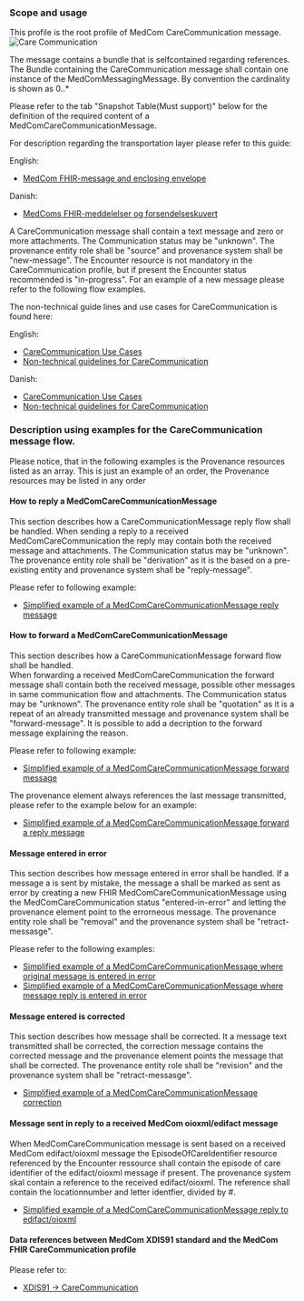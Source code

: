 ### Scope and usage 
This profile is the root profile of MedCom CareCommunication message. 
<img alt="Care Communication" src="./carecommunication/CareCommunication.png" style="float:none; display:block; margin-left:auto; margin-right:auto;" />

The message contains a bundle that is selfcontained regarding references. 
The Bundle containing the CareCommunication message shall contain one instance of the MedComMessagingMessage. By convention the cardinality is shown as 0..*

Please refer to the tab "Snapshot Table(Must support)" below for the definition of the required content of a MedComCareCommunicationMessage.  

For description regarding the transportation layer please refer to this guide:  
  

English:
* [MedCom FHIR-message and enclosing envelope](./pdf/MedCom_FHIR-messages_and_enclosing_envelope.pdf)   

Danish:
* [ MedComs FHIR-meddelelser og forsendelseskuvert](./pdf/MedComs_FHIR-meddelelser_og_forsendelseskuvert.pdf)  

A CareCommunication message shall contain a text message and zero or more attachments.
The Communication status may be "unknown". The provenance entity role shall be "source" and provenance system shall be "new-message".
The Encounter resource is not mandatory in the CareCommunication profile, but if present the Encounter status recommended is "in-progress". 
For an example of a new message please refer to the following flow examples.

The  non-technical guide lines and use cases for CareCommunication is found here:

English:
* [CareCommunication Use Cases](./carecommunication/pdf/USE%20CASES_FHIR%20Care%20Communication.pdf)
* [Non-technical guidelines for CareCommunication](./carecommunication/pdf/FHIR%20Care%20Communication%2C%20MedCom%20FHIR%20Standard.pdf)

Danish:
* [CareCommunication Use Cases](./carecommunication/pdf/Use%20Cases_FHIR%20Korrespondancemeddelelse.pdf)
* [Non-technical guidelines for CareCommunication](./carecommunication/pdf/FHIR_Korrespondancemeddelelse.pdf)

### Description using examples for the CareCommunication message flow.
Please notice, that in the following examples is the Provenance resources listed as an array. This is just an example of an order, the Provenance resources may be listed in any order 


#### How to reply a MedComCareCommunicationMessage
This section describes how a CareCommunicationMessage reply flow shall be handled.
When sending a reply to a received MedComCareCommunication the reply may contain both the received message and attachments.
The Communication status may be "unknown". The provenance entity role shall be "derivation" as it is the based on a pre-existing entity and provenance system shall be "reply-message".


Please refer to following example:
* [Simplified example of a MedComCareCommunicationMessage reply message](./carecommunication/CareCommunicationReplyExample.png)

#### How to forward a MedComCareCommunicationMessage
This section describes how a CareCommunicationMessage forward flow shall be handled.  
When forwarding a received MedComCareCommunication the forward message shall contain both the received message, possible other messages in same communication flow and attachments.
The Communication status may be "unknown". The provenance entity role shall be "quotation" as it is a repeat of an already transmitted message and provenance system shall be "forward-message".
It is possible to add a decription to the forward message explaining the reason.

Please refer to following example:
* [Simplified example of a MedComCareCommunicationMessage forward message ](./carecommunication/CareCommunicationForwardExample.png)

The provenance element always references the last message transmitted, please refer to the example below for an example:
* [Simplified example of a MedComCareCommunicationMessage forward a reply message ](./carecommunication/CareCommunicationForwardReplyExample.png)

#### Message entered in error  
This section describes how message entered in error shall be handled.
If a message a is sent by mistake, the message a shall be marked as sent as error by creating a new FHIR MedComCareCommunicationMessage 
using the MedComCareCommunication status "entered-in-error" and letting the provenance element point to the errorneous message.
The provenance entity role shall be "removal" and the provenance system shall be "retract-messasge".  

Please refer to the following examples:
* [Simplified example of a MedComCareCommunicationMessage where original message is entered in error  ](./carecommunication/CareCommunicationSenderEnteredInErrorExample.png)
* [Simplified example of a MedComCareCommunicationMessage where message reply is entered in error  ](./carecommunication/CareCommunicationReplyEnteredInErrorExample.png)

#### Message entered is corrected
This section describes how message shall be corrected.
It a message text transmitted shall be corrected, the correction message contains the corrected message and the provenance element points the message that shall be corrected. 
The provenance entity role shall be "revision" and the provenance system shall be "retract-messasge".  

* [Simplified example of a MedComCareCommunicationMessage correction](./carecommunication/CareCommunicationCorrectionExample.png)

#### Message sent in reply to a received MedCom oioxml/edifact message
When MedComCareCommunication message is sent based on a received MedCom edifact/oioxml message the EpisodeOfCareIdentifier resource referenced by the Encounter ressource 
shall contain the episode of care identifier of the edifact/oioxml message if present.
The provenance system skal contain a reference to the received edifact/oioxml. The reference shall contain the locationnumber and letter identfier, divided by #.

* [Simplified example of a MedComCareCommunicationMessage reply to edifact/oioxml](./carecommunication/CareCommunicationBasedOnEdi.png)


#### Data references between MedCom XDIS91 standard and the MedCom FHIR CareCommunication profile
Please refer to:
* [XDIS91 -> CareCommunication  ](./carecommunication/oioxmlReferencesCareCommunication.png)

